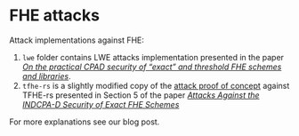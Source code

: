 # FHE attacks

Attack implementations against FHE:

1. `lwe` folder contains LWE attacks implementation presented in the paper [*On the practical CPAD security of “exact” and threshold FHE schemes and libraries*](https://eprint.iacr.org/2024/116).
2. `tfhe-rs` is a slightly modified copy of the [attack proof of concept](https://github.com/hmchoe0528/INDCPAD_HE_ThresFHE) against TFHE-rs presented in Section 5 of the paper [*Attacks Against the INDCPA-D Security of Exact FHE Schemes*](https://eprint.iacr.org/2024/127)

For more explanations see our blog post.
